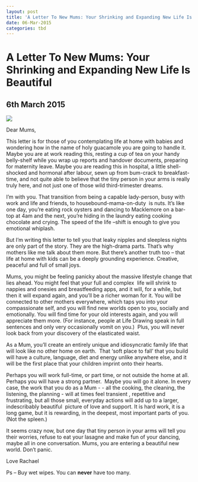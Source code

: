 ```yaml
---
layout: post
title: 'A Letter To New Mums: Your Shrinking and Expanding New Life Is Beautiful'
date: 06-Mar-2015
categories: tbd
---
```


# A Letter To New Mums: Your Shrinking and Expanding New Life Is Beautiful

## 6th March 2015

<img src="https://s-media-cache-ak0.pinimg.com/736x/90/0c/1b/900c1b17503909442d7cb8d896e0a97c.jpg" />

<p Johnsons Baby Oil Powder ad,   1947</p>

<p **This post was first published in Practical Parenting Magazine,   January 2015**</p>

Dear Mums,

This letter is for those of you contemplating life at home with babies and wondering how in the name of holy guacamole you are going to handle it. Maybe you are at work reading this, resting a cup of tea on your handy belly-shelf while you wrap up reports and handover documents, preparing for maternity leave. Maybe you are reading this in hospital, a little shell-shocked and hormonal after labour, sewn up from bum-crack to breakfast-time, and not quite able to believe that the tiny person in your arms is really truly here, and not just one of those wild third-trimester dreams.

I’m with you. That transition from being a capable lady-person, busy with work and life and friends, to housebound-mama-on-duty  is nuts. It’s like one day, you’re eating rock oysters and dancing to Macklemore on a bar-top at 4am and the next, you’re hiding in the laundry eating cooking chocolate and crying. The speed of the life –shift is enough to give you emotional whiplash.

But I’m writing this letter to tell you that leaky nipples and sleepless nights are only part of the story. They are the high-drama parts. That’s why mothers like me talk about them more. But there’s another truth too – that life at home with kids can be a deeply grounding experience. Creative, peaceful and full of small joys.

Mums, you might be feeling panicky about the massive lifestyle change that lies ahead. You might feel that your full and complex  life will shrink to nappies and onesies and breastfeeding apps, and it will, for a while, but then it will expand again, and you’ll be a richer woman for it. You will be connected to other mothers everywhere, which taps you into your compassionate self, and you will find new worlds open to you, socially and emotionally. You will find time for your old interests again, and you will appreciate them more. (For instance, people at Life Drawing speak in full sentences and only very occasionally vomit on you.)  Plus, you will never look back from your discovery of the elasticated waist.

As a Mum, you’ll create an entirely unique and idiosyncratic family life that will look like no other home on earth.  That ‘soft place to fall’ that you build will have a culture, language, diet and energy unlike anywhere else, and it will be the first place that your children imprint onto their hearts.

Perhaps you will work full-time, or part time, or not outside the home at all. Perhaps you will have a strong partner.  Maybe you will go it alone. In every case, the work that you do as a Mum - - all the cooking, the cleaning, the listening, the planning - will at times feel transient , repetitive and frustrating, but all those small, everyday actions will add up to a larger, indescribably beautiful  picture of love and support. It is hard work, it is a long game, but it is rewarding, in the deepest, most important parts of you. (Not the spleen.)

It seems crazy now, but one day that tiny person in your arms will tell you their worries, refuse to eat your lasagne and make fun of your dancing, maybe all in one conversation. Mums, you are entering a beautiful new world. Don’t panic.

Love Rachael

Ps – Buy wet wipes. You can **never** have too many.
